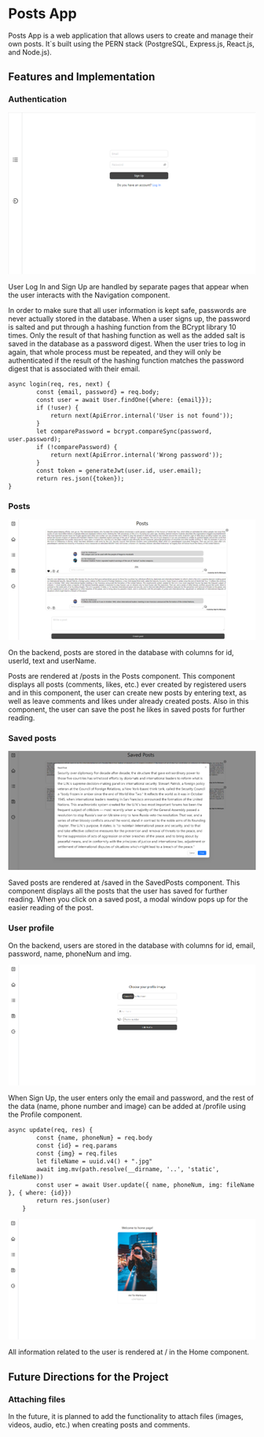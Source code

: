 # Posts App

Posts App is a web application that allows users to create and 
manage their own posts. It`s built using the PERN stack 
(PostgreSQL, Express.js, React.js, and Node.js).

## Features and Implementation

### Authentication

![signup_page](docs/images/Signup.png)

User Log In and Sign Up are handled by separate pages that appear
when the user interacts with the Navigation component.

In order to make sure that all user information is kept safe, 
passwords are never actually stored in the database. When a user
signs up, the password is salted and put through a hashing
function from the BCrypt library 10 times. Only the result of
that hashing function as well as the added salt is saved in the
database as a password digest. When the user tries to log in
again, that whole process must be repeated, and they will only be
authenticated if the result of the hashing function matches the
password digest that is associated with their email.

```
async login(req, res, next) {
        const {email, password} = req.body;
        const user = await User.findOne({where: {email}});
        if (!user) {
            return next(ApiError.internal('User is not found'));
        }
        let comparePassword = bcrypt.compareSync(password, user.password);
        if (!comparePassword) {
            return next(ApiError.internal('Wrong password'));
        }
        const token = generateJwt(user.id, user.email);
        return res.json({token});
}
```

### Posts

![posts_page](docs/images/Posts.png)

On the backend, posts are stored in the database with columns for id, userId, text
and userName. 

Posts are rendered at /posts in the Posts component. This component displays all posts
(comments, likes, etc.) ever created by registered users and in this component, the user
can create new posts by entering text, as well as leave comments and likes under already
created posts. Also in this component, the user can save the post he likes in saved
posts for further reading.

### Saved posts

![saved_posts_page](docs/images/SavedPosts.png)

Saved posts are rendered at /saved in the SavedPosts component. This component 
displays all the posts that the user has saved for further reading. When you click 
on a saved post, a modal window pops up for the easier reading of the post.

### User profile

On the backend, users are stored in the database with columns for id, email, 
password, name, phoneNum and img.

![profile_page](docs/images/Profile.png)

When Sign Up, the user enters only the email and password, and the rest of the 
data (name, phone number and image) can be added at /profile using the Profile 
component.

```
async update(req, res) {
        const {name, phoneNum} = req.body
        const {id} = req.params
        const {img} = req.files
        let fileName = uuid.v4() + ".jpg"
        await img.mv(path.resolve(__dirname, '..', 'static', fileName))
        const user = await User.update({ name, phoneNum, img: fileName }, { where: {id}})
        return res.json(user)
    }
```

![home_page](docs/images/Home.png)

All information related to the user is rendered at / in the Home component.

## Future Directions for the Project

### Attaching files

In the future, it is planned to add the functionality to attach files (images,
videos, audio, etc.) when creating posts and comments.